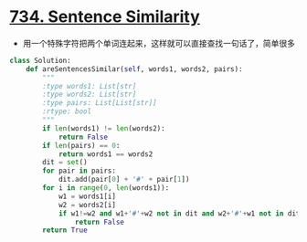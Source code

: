 # [734. Sentence Similarity](https://leetcode.com/problems/sentence-similarity/description/)
* 用一个特殊字符把两个单词连起来，这样就可以直接查找一句话了，简单很多

```python
class Solution:
    def areSentencesSimilar(self, words1, words2, pairs):
        """
        :type words1: List[str]
        :type words2: List[str]
        :type pairs: List[List[str]]
        :rtype: bool
        """
        if len(words1) != len(words2):
            return False
        if len(pairs) == 0:
            return words1 == words2
        dit = set()
        for pair in pairs:
            dit.add(pair[0] + '#' + pair[1])
        for i in range(0, len(words1)):
            w1 = words1[i]
            w2 = words2[i]
            if w1!=w2 and w1+'#'+w2 not in dit and w2+'#'+w1 not in dit:
                return False
        return True
```
